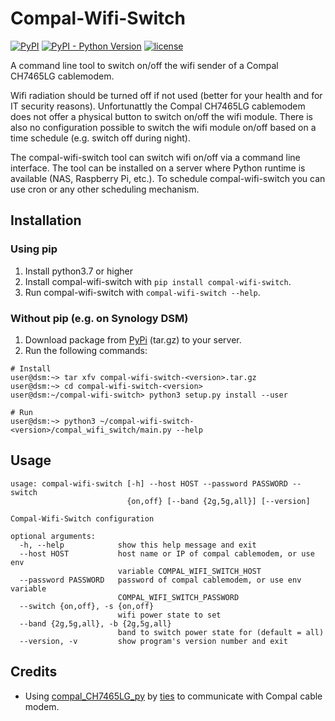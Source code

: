 # Compal-Wifi-Switch
[![PyPI](https://img.shields.io/pypi/v/compal-wifi-switch.svg)](https://pypi.org/project/compal-wifi-switch/)
[![PyPI - Python Version](https://img.shields.io/pypi/pyversions/compal-wifi-switch.svg)](https://pypi.org/project/compal-wifi-switch/)
[![license](https://img.shields.io/badge/License-Apache%202.0-blue.svg)](https://opensource.org/licenses/Apache-2.0)

A command line tool to switch on/off the wifi sender of a Compal CH7465LG cablemodem.

Wifi radiation should be turned off if not used (better for your health and for IT security reasons). 
Unfortunattly the Compal CH7465LG cablemodem does not offer a physical button to switch on/off the wifi module.
There is also no configuration possible to switch the wifi module on/off based on a time schedule (e.g. switch off during night).

The compal-wifi-switch tool can switch wifi on/off via a command line interface. The tool can be installed on a server 
where Python runtime is available (NAS, Raspberry Pi, etc.). To schedule compal-wifi-switch you can use cron or any other 
scheduling mechanism.  

## Installation
### Using pip
1. Install python3.7 or higher
1. Install compal-wifi-switch with ```pip install compal-wifi-switch```.
1. Run compal-wifi-switch with ```compal-wifi-switch --help```.
### Without pip (e.g. on Synology DSM)
1. Download package from [PyPi](https://pypi.org/project/compal-wifi-switch/#files) (tar.gz) to your server.
1. Run the following commands:
```
# Install
user@dsm:~> tar xfv compal-wifi-switch-<version>.tar.gz
user@dsm:~> cd compal-wifi-switch-<version>
user@dsm:~/compal-wifi-switch> python3 setup.py install --user

# Run
user@dsm:~> python3 ~/compal-wifi-switch-<version>/compal_wifi_switch/main.py --help
```

## Usage
```
usage: compal-wifi-switch [-h] --host HOST --password PASSWORD --switch
                          {on,off} [--band {2g,5g,all}] [--version]

Compal-Wifi-Switch configuration

optional arguments:
  -h, --help            show this help message and exit
  --host HOST           host name or IP of compal cablemodem, or use env
                        variable COMPAL_WIFI_SWITCH_HOST
  --password PASSWORD   password of compal cablemodem, or use env variable
                        COMPAL_WIFI_SWITCH_PASSWORD
  --switch {on,off}, -s {on,off}
                        wifi power state to set
  --band {2g,5g,all}, -b {2g,5g,all}
                        band to switch power state for (default = all)
  --version, -v         show program's version number and exit
```

## Credits
* Using [compal_CH7465LG_py](https://github.com/ties/compal_CH7465LG_py) by [ties](https://github.com/ties/) to communicate with Compal cable modem.

